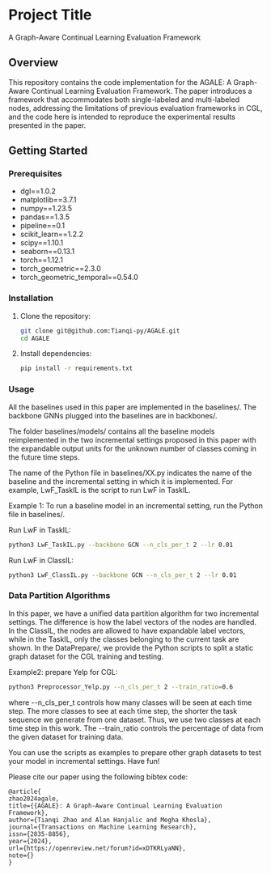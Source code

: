 # Project Title

A Graph-Aware Continual Learning Evaluation Framework

## Overview

This repository contains the code implementation for the AGALE: A Graph-Aware Continual Learning Evaluation Framework. The paper introduces a framework that accommodates both single-labeled and multi-labeled nodes, addressing the limitations of previous evaluation frameworks in CGL, and the code here is intended to reproduce the experimental results presented in the paper.

## Getting Started

### Prerequisites

- dgl==1.0.2
- matplotlib==3.7.1
- numpy==1.23.5
- pandas==1.3.5
- pipeline==0.1
- scikit_learn==1.2.2
- scipy==1.10.1
- seaborn==0.13.1
- torch==1.12.1
- torch_geometric==2.3.0
- torch_geometric_temporal==0.54.0

### Installation

1. Clone the repository:

    ```bash
    git clone git@github.com:Tianqi-py/AGALE.git
    cd AGALE
    ```

2. Install dependencies:

    ```bash
    pip install -r requirements.txt
    ```

### Usage

All the baselines used in this paper are implemented in the baselines/. The backbone GNNs plugged into the baselines are in backbones/. 

The folder baselines/models/ contains all the baseline models reimplemented in the two incremental settings proposed in this paper with the expandable output units for the unknown number of classes coming in the future time steps.

The name of the Python file in baselines/XX.py indicates the name of the baseline and the incremental setting in which it is implemented. For example, LwF_TaskIL is the script to run LwF in TaskIL.

Example 1: To run a baseline model in an incremental setting, run the Python file in baselines/.

Run LwF in TaskIL:

```bash
python3 LwF_TaskIL.py --backbone GCN --n_cls_per_t 2 --lr 0.01
```

Run LwF in ClassIL:

```bash
python3 LwF_ClassIL.py --backbone GCN --n_cls_per_t 2 --lr 0.01
```

### Data Partition Algorithms
In this paper, we have a unified data partition algorithm for two incremental settings. The difference is how the label vectors of the nodes are handled. In the ClassIL, the nodes are allowed to have expandable label vectors, while in the TaskIL, only the classes belonging to the current task are shown. In the DataPrepare/, we provide the Python scripts to split a static graph dataset for the CGL training and testing. 

Example2: prepare Yelp for CGL:

```bash
python3 Preprocessor_Yelp.py --n_cls_per_t 2 --train_ratio=0.6
```

where --n_cls_per_t controls how many classes will be seen at each time step. The more classes to see at each time step, the shorter the task sequence we generate from one dataset. Thus, we use two classes at each time step in this work. The --train_ratio controls the percentage of data from the given dataset for training data.

You can use the scripts as examples to prepare other graph datasets to test your model in incremental settings. Have fun!


Please cite our paper using the following bibtex code:

```
@article{
zhao2024agale,
title={{AGALE}: A Graph-Aware Continual Learning Evaluation Framework},
author={Tianqi Zhao and Alan Hanjalic and Megha Khosla},
journal={Transactions on Machine Learning Research},
issn={2835-8856},
year={2024},
url={https://openreview.net/forum?id=xDTKRLyaNN},
note={}
}
```



